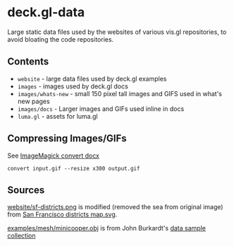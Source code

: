 # deck.gl-data

Large static data files used by the websites of various vis.gl repositories, to avoid bloating the code repositories.


## Contents

* `website` - large data files used by deck.gl examples
* `images` - images used by deck.gl docs
*   `images/whats-new` - small 150 pixel tall images and GIFS used in what's new pages
*   `images/docs` - Larger images and GIFs used inline in docs
* `luma.gl` - assets for luma.gl


## Compressing Images/GIFs

See [ImageMagick convert docx](https://www.imagemagick.org/script/convert.php)

```
convert input.gif --resize x300 output.gif
```


## Sources

[website/sf-districts.png](https://github.com/uber-common/deck.gl-data/blob/master/website/sf-districts.png) is modified (removed the sea from original image) from [San Francisco districts map.svg](https://commons.wikimedia.org/wiki/File:San_Francisco_districts_map.svg).

[examples/mesh/minicooper.obj](https://github.com/uber-common/deck.gl-data/blob/master/examples/mesh/minicooper.obj) is from John Burkardt's [data sample collection](https://people.sc.fsu.edu/~jburkardt/data/data.html)
